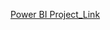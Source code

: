 [Power BI Project_Link](https://drive.google.com/file/d/1hKhq4HkVqz1auxci-86eXo9pRlae3cgZ/view?usp=drive_link)
